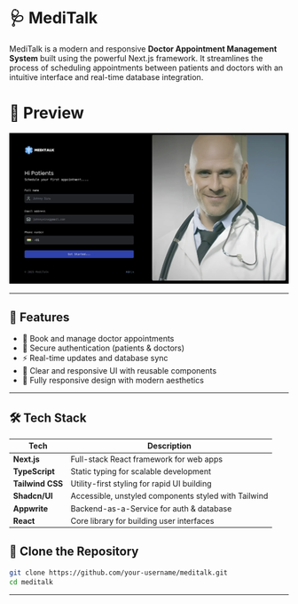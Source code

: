 # 🩺 MediTalk

MediTalk is a modern and responsive **Doctor Appointment Management System** built using the powerful Next.js framework. It streamlines the process of scheduling appointments between patients and doctors with an intuitive interface and real-time database integration.

# 🚀 Preview
![MediTalk Landing Page](./public/medi.png)

---

## 🚀 Features

- 📅 Book and manage doctor appointments
- 🔐 Secure authentication (patients & doctors)
- ⚡ Real-time updates and database sync
- 💬 Clear and responsive UI with reusable components
- 🎨 Fully responsive design with modern aesthetics

---

## 🛠 Tech Stack

| Tech             | Description                                        |
|------------------|----------------------------------------------------|
| **Next.js**      | Full-stack React framework for web apps            |
| **TypeScript**   | Static typing for scalable development             |
| **Tailwind CSS** | Utility-first styling for rapid UI building        |
| **Shadcn/UI**    | Accessible, unstyled components styled with Tailwind |
| **Appwrite**     | Backend-as-a-Service for auth & database           |
| **React**        | Core library for building user interfaces          |


## 🔧 Clone the Repository

```bash
git clone https://github.com/your-username/meditalk.git
cd meditalk
```
---





